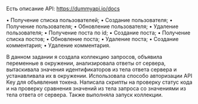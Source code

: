 Есть описание API: https://dummyapi.io/docs


•  Получение списка пользователей;
•  Создание пользователя;
•  Получение пользователя;
•  Обновление пользователя;
•  Удаление пользователя;
•  Получение поста по id;
•  Создание поста;
•  Получение списка постов;
•  Обновление поста;
•  Удаление поста;
•  Создание комментария;
•  Удаление комментария.

В данном задании я создала коллекцию запросов, объявила переменные
в окружении, анализировала ответы от сервера,
вытаскивала значения идентификаторов из тела ответа сервера и 
устанавливала их в окружении. Использовала способо авторизации API Key
для объявления токена. Написала скрипты на проверку статус кода и на проверку
сравнения значений из тела запроса со значениями из тела ответа от сервера.
Также выполняла запуск коллекции. 


